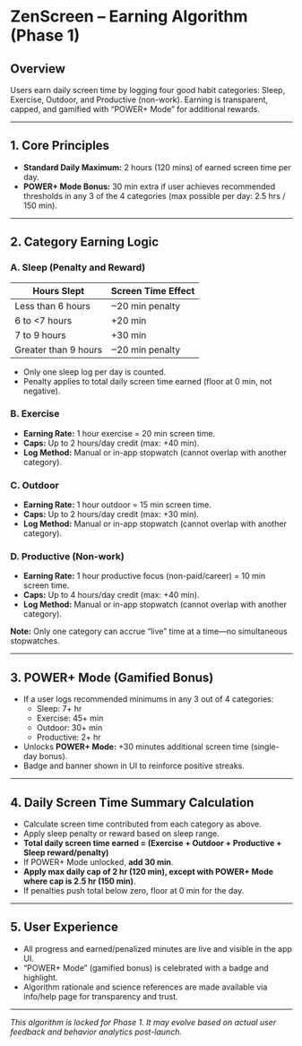 # ZenScreen – Earning Algorithm (Phase 1)

## Overview
Users earn daily screen time by logging four good habit categories: Sleep, Exercise, Outdoor, and Productive (non-work). Earning is transparent, capped, and gamified with “POWER+ Mode” for additional rewards.

---

## 1. Core Principles

- **Standard Daily Maximum:** 2 hours (120 mins) of earned screen time per day.
- **POWER+ Mode Bonus:** 30 min extra if user achieves recommended thresholds in any 3 of the 4 categories (max possible per day: 2.5 hrs / 150 min).

---

## 2. Category Earning Logic

### **A. Sleep (Penalty and Reward)**
| Hours Slept           | Screen Time Effect     |
|-----------------------|-----------------------|
| Less than 6 hours     | ‒20 min penalty       |
| 6 to <7 hours         | +20 min               |
| 7 to 9 hours          | +30 min               |
| Greater than 9 hours  | ‒20 min penalty       |

- Only one sleep log per day is counted.
- Penalty applies to total daily screen time earned (floor at 0 min, not negative).

### **B. Exercise**
- **Earning Rate:** 1 hour exercise = 20 min screen time.
- **Caps:** Up to 2 hours/day credit (max: +40 min).
- **Log Method:** Manual or in-app stopwatch (cannot overlap with another category).

### **C. Outdoor**
- **Earning Rate:** 1 hour outdoor = 15 min screen time.
- **Caps:** Up to 2 hours/day credit (max: +30 min).
- **Log Method:** Manual or in-app stopwatch (cannot overlap with another category).

### **D. Productive (Non-work)**
- **Earning Rate:** 1 hour productive focus (non-paid/career) = 10 min screen time.
- **Caps:** Up to 4 hours/day credit (max: +40 min).
- **Log Method:** Manual or in-app stopwatch (cannot overlap with another category).

**Note:** Only one category can accrue “live” time at a time—no simultaneous stopwatches.

---

## 3. POWER+ Mode (Gamified Bonus)
- If a user logs recommended minimums in any 3 out of 4 categories:
    - Sleep: 7+ hr
    - Exercise: 45+ min
    - Outdoor: 30+ min
    - Productive: 2+ hr
- Unlocks **POWER+ Mode:** +30 minutes additional screen time (single-day bonus).
- Badge and banner shown in UI to reinforce positive streaks.

---

## 4. Daily Screen Time Summary Calculation

- Calculate screen time contributed from each category as above.
- Apply sleep penalty or reward based on sleep range.
- **Total daily screen time earned = (Exercise + Outdoor + Productive + Sleep reward/penalty)**
- If POWER+ Mode unlocked, **add 30 min**.
- **Apply max daily cap of 2 hr (120 min), except with POWER+ Mode where cap is 2.5 hr (150 min)**.
- If penalties push total below zero, floor at 0 min for the day.

---

## 5. User Experience
- All progress and earned/penalized minutes are live and visible in the app UI.
- “POWER+ Mode” (gamified bonus) is celebrated with a badge and highlight.
- Algorithm rationale and science references are made available via info/help page for transparency and trust.

---

_This algorithm is locked for Phase 1. It may evolve based on actual user feedback and behavior analytics post-launch._
